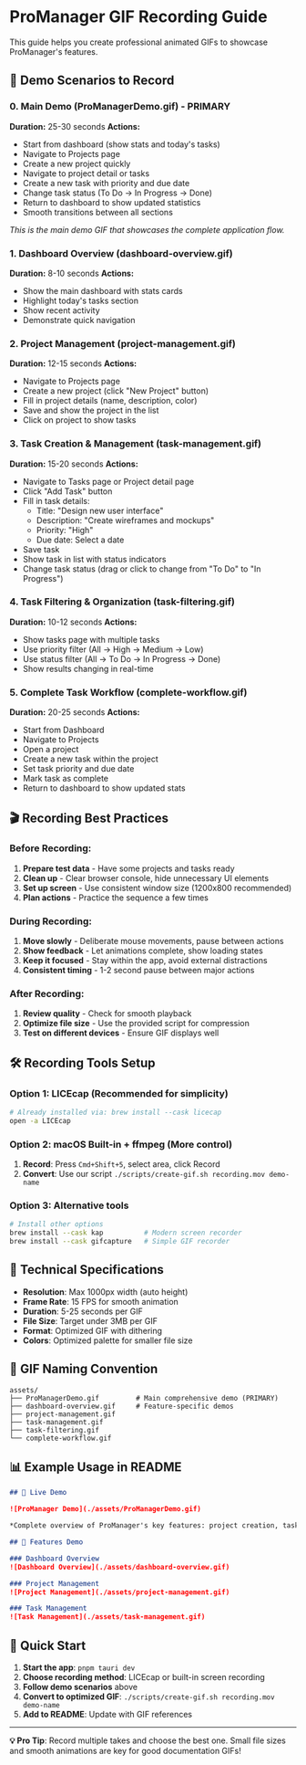 # ProManager GIF Recording Guide

This guide helps you create professional animated GIFs to showcase ProManager's features.

## 📱 Demo Scenarios to Record

### 0. **Main Demo** (ProManagerDemo.gif) - PRIMARY
**Duration:** 25-30 seconds
**Actions:**
- Start from dashboard (show stats and today's tasks)
- Navigate to Projects page
- Create a new project quickly
- Navigate to project detail or tasks
- Create a new task with priority and due date
- Change task status (To Do → In Progress → Done)
- Return to dashboard to show updated statistics
- Smooth transitions between all sections

*This is the main demo GIF that showcases the complete application flow.*

### 1. **Dashboard Overview** (dashboard-overview.gif)
**Duration:** 8-10 seconds
**Actions:**
- Show the main dashboard with stats cards
- Highlight today's tasks section
- Show recent activity
- Demonstrate quick navigation

### 2. **Project Management** (project-management.gif)
**Duration:** 12-15 seconds
**Actions:**
- Navigate to Projects page
- Create a new project (click "New Project" button)
- Fill in project details (name, description, color)
- Save and show the project in the list
- Click on project to show tasks

### 3. **Task Creation & Management** (task-management.gif)
**Duration:** 15-20 seconds
**Actions:**
- Navigate to Tasks page or Project detail page
- Click "Add Task" button
- Fill in task details:
  - Title: "Design new user interface"
  - Description: "Create wireframes and mockups"
  - Priority: "High"
  - Due date: Select a date
- Save task
- Show task in list with status indicators
- Change task status (drag or click to change from "To Do" to "In Progress")

### 4. **Task Filtering & Organization** (task-filtering.gif)
**Duration:** 10-12 seconds
**Actions:**
- Show tasks page with multiple tasks
- Use priority filter (All → High → Medium → Low)
- Use status filter (All → To Do → In Progress → Done)
- Show results changing in real-time

### 5. **Complete Task Workflow** (complete-workflow.gif)
**Duration:** 20-25 seconds
**Actions:**
- Start from Dashboard
- Navigate to Projects
- Open a project
- Create a new task within the project
- Set task priority and due date
- Mark task as complete
- Return to dashboard to show updated stats

## 🎬 Recording Best Practices

### Before Recording:
1. **Prepare test data** - Have some projects and tasks ready
2. **Clean up** - Clear browser console, hide unnecessary UI elements
3. **Set up screen** - Use consistent window size (1200x800 recommended)
4. **Plan actions** - Practice the sequence a few times

### During Recording:
1. **Move slowly** - Deliberate mouse movements, pause between actions
2. **Show feedback** - Let animations complete, show loading states
3. **Keep it focused** - Stay within the app, avoid external distractions
4. **Consistent timing** - 1-2 second pause between major actions

### After Recording:
1. **Review quality** - Check for smooth playback
2. **Optimize file size** - Use the provided script for compression
3. **Test on different devices** - Ensure GIF displays well

## 🛠 Recording Tools Setup

### Option 1: LICEcap (Recommended for simplicity)
```bash
# Already installed via: brew install --cask licecap
open -a LICEcap
```

### Option 2: macOS Built-in + ffmpeg (More control)
1. **Record**: Press `Cmd+Shift+5`, select area, click Record
2. **Convert**: Use our script `./scripts/create-gif.sh recording.mov demo-name`

### Option 3: Alternative tools
```bash
# Install other options
brew install --cask kap          # Modern screen recorder
brew install --cask gifcapture   # Simple GIF recorder
```

## 📏 Technical Specifications

- **Resolution**: Max 1000px width (auto height)
- **Frame Rate**: 15 FPS for smooth animation
- **Duration**: 5-25 seconds per GIF
- **File Size**: Target under 3MB per GIF
- **Format**: Optimized GIF with dithering
- **Colors**: Optimized palette for smaller file size

## 🎯 GIF Naming Convention

```
assets/
├── ProManagerDemo.gif         # Main comprehensive demo (PRIMARY)
├── dashboard-overview.gif     # Feature-specific demos
├── project-management.gif
├── task-management.gif
├── task-filtering.gif
└── complete-workflow.gif
```

## 📊 Example Usage in README

```markdown
## 🎥 Live Demo

![ProManager Demo](./assets/ProManagerDemo.gif)

*Complete overview of ProManager's key features: project creation, task management, status tracking, and dashboard insights.*

## 🎥 Features Demo

### Dashboard Overview
![Dashboard Overview](./assets/dashboard-overview.gif)

### Project Management
![Project Management](./assets/project-management.gif)

### Task Management
![Task Management](./assets/task-management.gif)
```

## 🚀 Quick Start

1. **Start the app**: `pnpm tauri dev`
2. **Choose recording method**: LICEcap or built-in screen recording
3. **Follow demo scenarios** above
4. **Convert to optimized GIF**: `./scripts/create-gif.sh recording.mov demo-name`
5. **Add to README**: Update with GIF references

---

**💡 Pro Tip**: Record multiple takes and choose the best one. Small file sizes and smooth animations are key for good documentation GIFs!

